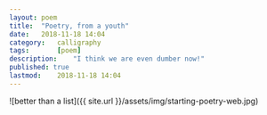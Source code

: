 ```yaml
---
layout: poem
title: 	"Poetry, from a youth"
date:	2018-11-18 14:04
category:	calligraphy
tags:		[poem] 
description: 	"I think we are even dumber now!"
published: true
lastmod:	2018-11-18 14:04
---
```


![better than a list]({{ site.url }}/assets/img/starting-poetry-web.jpg)
